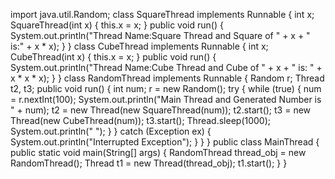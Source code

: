 import java.util.Random;
class SquareThread implements Runnable
{
int x;
SquareThread(int x)
{
this.x = x;
}
public void run()
{
System.out.println("Thread Name:Square Thread and Square of " + x + " is:" + x * x);
}
}
class CubeThread implements Runnable
{
int x;
CubeThread(int x)
{
this.x = x;
}
public void run()
{
System.out.println("Thread Name:Cube Thread and Cube of " + x + " is: " + x * x * x);
}
}
class RandomThread implements Runnable
{
Random r;
Thread t2, t3;
public void run()
{
 int num;
r = new Random();
try
{
while (true)
{
num = r.nextInt(100);
System.out.println("Main Thread and Generated Number is " + num);
t2 = new Thread(new SquareThread(num));
t2.start();
t3 = new Thread(new CubeThread(num));
t3.start(); Thread.sleep(1000);
System.out.println(" ");
}
}
catch (Exception ex)
{
System.out.println("Interrupted Exception");
}
}
}
public class MainThread
{
public static void main(String[] args)
{
RandomThread thread_obj = new RandomThread();
Thread t1 = new Thread(thread_obj);
t1.start();
}
}
